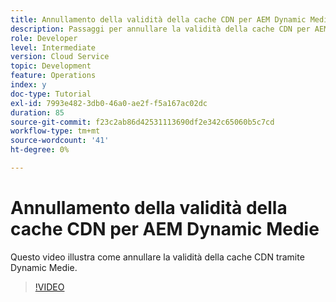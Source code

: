 ```yaml
---
title: Annullamento della validità della cache CDN per AEM Dynamic Medie
description: Passaggi per annullare la validità della cache CDN per AEM Dynamic Medie
role: Developer
level: Intermediate
version: Cloud Service
topic: Development
feature: Operations
index: y
doc-type: Tutorial
exl-id: 7993e482-3db0-46a0-ae2f-f5a167ac02dc
duration: 85
source-git-commit: f23c2ab86d42531113690df2e342c65060b5c7cd
workflow-type: tm+mt
source-wordcount: '41'
ht-degree: 0%

---
```


# Annullamento della validità della cache CDN per AEM Dynamic Medie

Questo video illustra come annullare la validità della cache CDN tramite Dynamic Medie.

>[!VIDEO](https://video.tv.adobe.com/v/335457?quality=12&learn=on)
